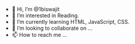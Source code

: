 - 👋 Hi, I’m @1biswajit
- 👀 I’m interested in Reading.
- 🌱 I’m currently learning HTML, JavaScript, CSS.
- 💞️ I’m looking to collaborate on ...
- 📫 How to reach me ...

<!---
1biswajit/1biswajit is a ✨ special ✨ repository because its `README.md` (this file) appears on your GitHub profile.
You can click the Preview link to take a look at your changes.
--->
